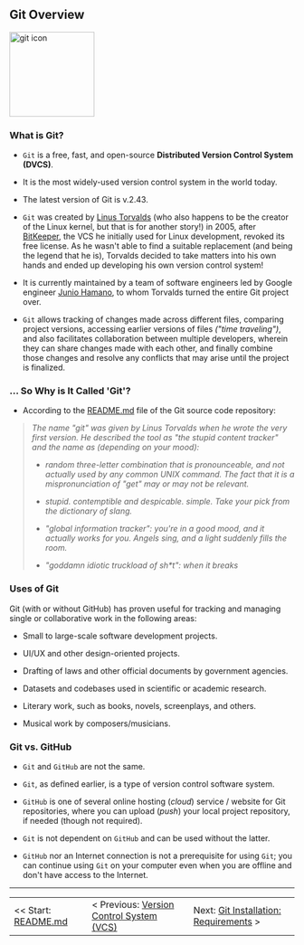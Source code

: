 ## Git Overview

<div>
    <img 
        src="https://github.com/quincyfox/git-notes/assets/152384382/26ae0f06-8561-409a-87a1-8772b874f22a" alt="git icon" 
        width="150">
</div>

### What is Git?
- `Git` is a free, fast, and open-source **Distributed Version Control System (DVCS)**.

- It is the most widely-used version control system in the world today.

- The latest version of Git is v.2.43.

- `Git` was created by [Linus Torvalds](https://en.wikipedia.org/wiki/Linus_Torvalds) (who also happens to be the creator of the Linux kernel, but that is for another story!) in 2005, after [BitKeeper](https://www.bitkeeper.org/), the VCS he initially used for Linux development, revoked its free license. As he wasn't able to find a suitable replacement (and being the legend that he is), Torvalds decided to take matters into his own hands and ended up developing his own version control system!

- It is currently maintained by a team of software engineers led by Google engineer [Junio Hamano](https://simple.wikipedia.org/wiki/Junio_Hamano), to whom Torvalds turned the entire Git project over.

- `Git` allows tracking of changes made across different files, comparing project versions, accessing earlier versions of files *("time traveling")*, and also facilitates collaboration between multiple developers, wherein they can share changes made with each other, and finally combine those changes and resolve any conflicts that may arise until the project is finalized.


### ... So Why is It Called 'Git'?

- According to the [README.md](https://github.com/git/git/blob/master/README.md) file of the Git source code repository:

> <i>The name "git" was given by Linus Torvalds when he wrote the very first version. He described the tool as "the stupid content tracker" and the name as (depending on your mood):
>
> - random three-letter combination that is pronounceable, and not actually used by any common UNIX command. The fact that it is a mispronunciation of "get" may or may not be relevant.
>
> - stupid. contemptible and despicable. simple. Take your pick from the dictionary of slang.
>
> - "global information tracker": you're in a good mood, and it actually works for you. Angels sing, and a light suddenly fills the room.
> 
> - "goddamn idiotic truckload of sh*t": when it breaks</i>


### Uses of Git

Git (with or without GitHub) has proven useful for tracking and managing single or collaborative work in the following areas:

- Small to large-scale software development projects.

- UI/UX and other design-oriented projects.

- Drafting of laws and other official documents by government agencies.

- Datasets and codebases used in scientific or academic research.

- Literary work, such as books, novels, screenplays, and others.

- Musical work by composers/musicians.


### Git vs. GitHub

- `Git` and `GitHub` are not the same.

- `Git`, as defined earlier, is a type of version control software system.

- `GitHub` is one of several online hosting (*cloud*) service / website for Git repositories, where you can upload (*push*) your local project repository, if needed (though not required).

- `Git` is not dependent on `GitHub` and can be used without the latter.

- `GitHub` nor an Internet connection is not a prerequisite for using `Git`; you can continue using `Git` on your computer even when you are offline and don't have access to the Internet.

<hr>

<table align="center">
   <tbody>
      <tr>
        <td>
            << Start: <a href="/README.md">README.md</a>
        </td>
        <td>
            < Previous: <a href="/assets/s1/ch01.md">Version Control System (VCS)</a>
        </td>
        <td>
            Next: <a href="/assets/s2/ch03.md">Git Installation: Requirements</a> >
        </td>
      </tr>
   </tbody>
</table>
